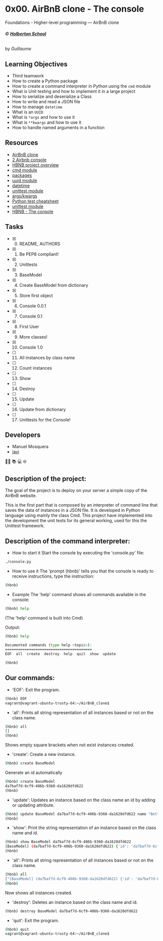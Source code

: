 # 0x00. AirBnB clone - The console
Foundations - Higher-level programming ― AirBnB clone

###### :copyright: **[Holberton School](https://www.holbertonschool.com/)**
by _Guillaume_

## Learning Objectives
* Third teamwork
* How to create a Python package
* How to create a command interpreter in Python using the ```cmd``` module
* What is Unit testing and how to implement it in a large project
* How to serialize and deserialize a Class
* How to write and read a JSON file
* How to manage ```datetime```
* What is an ```UUID```
* What is ```*args``` and how to use it
* What is ```**kwargs``` and how to use it
* How to handle named arguments in a function

## Resources
* [AirBnB clone](https://intranet.hbtn.io/concepts/74)
* [2 Airbnb console](https://www.youtube.com/watch?v=jeJwRB33YNg&feature=youtu.be)
* [HBNB project overview](https://www.youtube.com/watch?v=E12Xc3H2xqo&feature=youtu.be)
* [cmd module](https://docs.python.org/3.4/library/cmd.html)
* [packages](https://intranet.hbtn.io/concepts/66)
* [uuid module](https://docs.python.org/3.4/library/uuid.html)
* [datetime](https://docs.python.org/3.4/library/datetime.html)
* [unittest module](https://docs.python.org/3.4/library/unittest.html#module-unittest)
* [args/kwargs](https://pythontips.com/2013/08/04/args-and-kwargs-in-python-explained/)
* [Python test cheatsheet](https://www.pythonsheets.com/notes/python-tests.html)
* [unittest module](https://docs.python.org/3.4/library/unittest.html#module-unittest)
* [HBNB - The console](https://www.youtube.com/watch?v=p00ES-5K4C8&feature=youtu.be)

## Tasks
* [x] 0. README, AUTHORS
* [x] 1. Be PEP8 compliant!
* [x] 2. Unittests
* [x] 3. BaseModel
* [x] 4. Create BaseModel from dictionary
* [x] 5. Store first object
* [x] 6. Console 0.0.1
* [x] 7. Console 0.1
* [x] 8. First User
* [x] 9. More classes!
* [x] 10. Console 1.0
* [ ] 11. All instances by class name
* [ ] 12. Count instances
* [ ] 13. Show
* [ ] 14. Destroy
* [ ] 15. Update
* [ ] 16. Update from dictionary
* [ ] 17. Unittests for the Console!

## Developers
- Manuel Mosquera
- [javi](https://github.com/javi0x00)

:man_technologist: :books: :computer: :globe_with_meridians:

## Description of the project:
The goal of the project is to deploy on your server a simple copy of the AirBnB website.

This is the first part that is composed by an interpreter of command line that saves the data of instances in a JSON file. It is developed in Python language using mainly the class Cmd.
This project have implemented into the development the unit tests for its general working, used for this the Unittest framework.

## Description of the command interpreter:
- How to start it
Start the console by executing the 'console.py' file:
```bash
./console.py
```
- How to use it
The 'prompt (hbnb)' tells you that the console is ready to receive instructions, type the instruction:
```bash
(hbnb) 
```
- Example
The 'help' command shows all commands available in the console:
```bash
(hbnb) help
```
(The 'help' command is built into Cmd)

Output:
```bash
(hbnb) help

Documented commands (type help <topic>):
========================================
EOF  all  create  destroy  help  quit  show  update

(hbnb) 
```

## Our commands:

- 'EOF': Exit the program.
```bash
(hbnb) EOF
vagrant@vagrant-ubuntu-trusty-64:~/AirBnB_clone$ 
```

- 'all': Prints all string representation of all instances based or not on the class name.
```bash
(hbnb) all
[]
(hbnb) 
```
Shows empty square brackets when not exist instances created.

- 'create': Create a new instance.
```bash
(hbnb) create BaseModel
```
Generate an id automatically
```bash
(hbnb) create BaseModel
da7baf7d-6cf9-406b-9360-da1620dfd622
(hbnb) 
```

- 'update': Updates an instance based on the class name an id by adding or updating attribute.
```bash
(hbnb) update BaseModel da7baf7d-6cf9-406b-9360-da1620dfd622 name "Betty"
(hbnb) 
```

- 'show': Print the string representation of an instance based on the class name and id.
```bash
(hbnb) show BaseModel da7baf7d-6cf9-406b-9360-da1620dfd622
[BaseModel] (da7baf7d-6cf9-406b-9360-da1620dfd622) {'id': 'da7baf7d-6cf9-406b-9360-da1620dfd622', 'updated_at': datetime.datetime(2020, 2, 20, 16, 50, 19, 303808), 'created_at': datetime.datetime(2020, 2, 20, 16, 50, 19, 303779), 'name': 'Betty'}
(hbnb) 
```

- 'all': Prints all string representation of all instances based or not on the class name.
```bash
(hbnb) all
["[BaseModel] (da7baf7d-6cf9-406b-9360-da1620dfd622) {'id': 'da7baf7d-6cf9-406b-9360-da1620dfd622', 'updated_at': datetime.datetime(2020, 2, 20, 16, 50, 19, 303808), 'created_at': datetime.datetime(2020, 2, 20, 16, 50, 19, 303779), 'name': 'Betty'}", "[BaseModel] (3e33d99d-ae43-4a9c-b2aa-e2c58b2122af) {'id': '3e33d99d-ae43-4a9c-b2aa-e2c58b2122af', 'updated_at': datetime.datetime(2020, 2, 20, 16, 51, 45, 868183), 'created_at': datetime.datetime(2020, 2, 20, 16, 51, 45, 868098)}", "[BaseModel] (6a29fe15-856c-49ab-9774-1637b1f07d8c) {'id': '6a29fe15-856c-49ab-9774-1637b1f07d8c', 'updated_at': datetime.datetime(2020, 2, 20, 16, 51, 55, 606952), 'created_at': datetime.datetime(2020, 2, 20, 16, 51, 55, 606919)}", "[BaseModel] (6ec48ab4-cf1e-44ca-966c-103d454567c2) {'id': '6ec48ab4-cf1e-44ca-966c-103d454567c2', 'updated_at': datetime.datetime(2020, 2, 20, 16, 51, 48, 63180), 'created_at': datetime.datetime(2020, 2, 20, 16, 51, 48, 63146)}"]
(hbnb) 
```
Now shows all instances created.

- 'destroy': Deletes an instance based on the class name and id.
```bash
(hbnb) destroy BaseModel da7baf7d-6cf9-406b-9360-da1620dfd622
```

- 'quit': Exit the program.
```bash
(hbnb) quit
vagrant@vagrant-ubuntu-trusty-64:~/AirBnB_clone$ 
```

